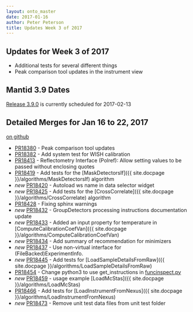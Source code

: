 ```yaml
---
layout: onto_master
date: 2017-01-16
author: Peter Peterson
title: Updates Week 3 of 2017
---
```

Updates for Week 3 of 2017
--------------------------

* Additional tests for several different things
* Peak comparison tool updates in the instrument view

Mantid 3.9 Dates
----------------

[Release 3.9.0](https://github.com/mantidproject/mantid/milestone/59) is currently scheduled for 2017-02-13

Detailed Merges for Jan 16 to 22, 2017
--------------------------------------
[on github](https://github.com/mantidproject/mantid/pulls?q=is%3Apr+merged%3A2017-01-17..2017-01-22)

* [PR18380](https://github.com/mantidproject/mantid/pull/18380) - Peak comparison tool updates
* [PR18382](https://github.com/mantidproject/mantid/pull/18382) - Add system test for WISH calibration
* [PR18413](https://github.com/mantidproject/mantid/pull/18413) - Reflectometry Interface (Polref): Allow setting values to be passed without enclosing quotes
* [PR18419](https://github.com/mantidproject/mantid/pull/18419) - Add tests for the [MaskDetectorsIf]({{ site.docpage }}/algorithms/MaskDetectorsIf) algorithm
* *new* [PR18420](https://github.com/mantidproject/mantid/pull/18420) - Autoload ws name in data selector widget
* *new* [PR18425](https://github.com/mantidproject/mantid/pull/18425) - Add tests for the [CrossCorrelate]({{ site.docpage }}/algorithms/CrossCorrelate) algorithm
* [PR18428](https://github.com/mantidproject/mantid/pull/18428) - Fixing sphinx warnings
* *new* [PR18432](https://github.com/mantidproject/mantid/pull/18432) - GroupDetectors processing instructions documentation update
* *new* [PR18433](https://github.com/mantidproject/mantid/pull/18433) - Added an input property for temperature in [ComputeCalibrationCoefVan]({{ site.docpage }}/algorithms/ComputeCalibrationCoefVan)
* *new* [PR18434](https://github.com/mantidproject/mantid/pull/18434) - Add summary of recommendation for minimizers
* *new* [PR18437](https://github.com/mantidproject/mantid/pull/18437) - Use non-virtual interface for (FileBacked)ExperimentInfo.
* *new* [PR18445](https://github.com/mantidproject/mantid/pull/18445) - Add tests for [LoadSampleDetailsFromRaw]({{ site.docpage }}/algorithms/LoadSampleDetailsFromRaw)
* [PR18454](https://github.com/mantidproject/mantid/pull/18454) - Change python3 to use get_instructions in [funcinspect.py](https://github.com/mantidproject/mantid/blob/8ba76048eeba74a92e48d42dc0dc18d818330f22/Framework/PythonInterface/mantid/kernel/funcinspect.py#L95)
* *new* [PR18459](https://github.com/mantidproject/mantid/pull/18459) - usage example [LoadMcStas]({{ site.docpage }}/algorithms/LoadMcStas)
* [PR18466](https://github.com/mantidproject/mantid/pull/18466) - Add tests for [LoadInstrumentFromNexus]({{ site.docpage }}/algorithms/LoadInstrumentFromNexus)
* *new* [PR18473](https://github.com/mantidproject/mantid/pull/18473) - Remove unit test data files from unit test folder
